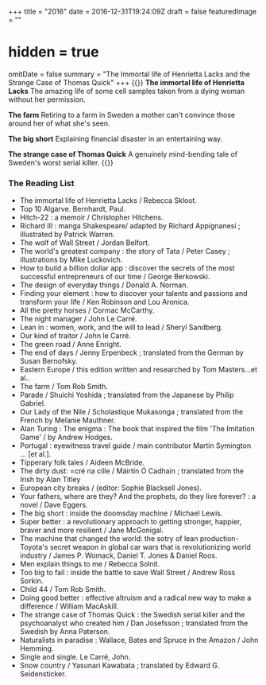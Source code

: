 +++
title =  "2016"
date = 2016-12-31T19:24:09Z
draft = false
featuredImage = ""
# hidden = true
omitDate = false
summary = "The Immortal life of Henrietta Lacks and the Strange Case of Thomas Quick"
+++
{{<lead>}}
**The immortal life of Henrietta Lacks** The amazing life of some cell samples taken from a dying woman without her permission.

**The farm** Retiring to a farm in Sweden a mother can't convince those around her of what she's seen.

**The big short** Explaining financial disaster in an entertaining way.

**The strange case of Thomas Quick** A genuinely mind-bending tale of Sweden's worst serial killer.
{{</lead>}}
### The Reading List

* The immortal life of Henrietta Lacks / Rebecca Skloot.
* Top 10 Algarve. 	Bernhardt, Paul.
* Hitch-22 : a memoir / Christopher Hitchens.
* Richard III : manga Shakespeare/ adapted by Richard Appignanesi ; illustrated by Patrick Warren. 	
* The wolf of Wall Street / Jordan Belfort. 
* The world's greatest company : the story of Tata / Peter Casey ; illustrations by Mike Luckovich. 
* How to build a billion dollar app : discover the secrets of the most successful entrepreneurs of our time / George Berkowski. 	
* The design of everyday things / Donald A. Norman. 
* Finding your element : how to discover your talents and passions and transform your life / Ken Robinson and Lou Aronica. 
* All the pretty horses / Cormac McCarthy. 
* The night manager / John Le Carré. 
* Lean in : women, work, and the will to lead / Sheryl Sandberg.
* Our kind of traitor / John le Carré. 	
* The green road / Anne Enright. 
* The end of days / Jenny Erpenbeck ; translated from the German by Susan Bernofsky. 
* Eastern Europe / this edition written and researched by Tom Masters...et al..
* The farm / Tom Rob Smith. 
* Parade / Shuichi Yoshida ; translated from the Japanese by Philip Gabriel. 
* Our Lady of the Nile / Scholastique Mukasonga ; translated from the French by Melanie Mauthner.	
* Alan Turing : The enigma : The book that inspired the film 'The Imitation Game' / by Andrew Hodges.
* Portugal : eyewitness travel guide / main contributor Martin Symington ... [et al.].
* Tipperary folk tales / Aideen McBride. 
* The dirty dust: =cré na cille / Máirtín Ó Cadhain ; translated from the Irish by Alan Titley	
* European city breaks / (editor: Sophie Blacksell Jones).
* Your fathers, where are they? And the prophets, do they live forever? : a novel / Dave Eggers. 
* The big short : inside the doomsday machine / Michael Lewis.	
* Super better : a revolutionary approach to getting stronger, happier, braver and more resilient / Jane McGonigal.
* The machine that changed the world: the sotry of lean production-Toyota's secret weapon in global car wars that is revolutionizing world industry / James P. Womack, Daniel T. Jones & Daniel Roos.
* Men explain things to me / Rebecca Solnit. 
* Too big to fail : inside the battle to save Wall Street / Andrew Ross Sorkin.
* Child 44 / Tom Rob Smith. 
* Doing good better : effective altruism and a radical new way to make a difference / William MacAskill. 
* The strange case of Thomas Quick : the Swedish serial killer and the psychoanalyst who created him / Dan Josefsson ; translated from the Swedish by Anna Paterson. 
* Naturalists in paradise : Wallace, Bates and Spruce in the Amazon / John Hemming. 
* Single and single. 	Le Carré, John.
* Snow country / Yasunari Kawabata ; translated by Edward G. Seidensticker. 	